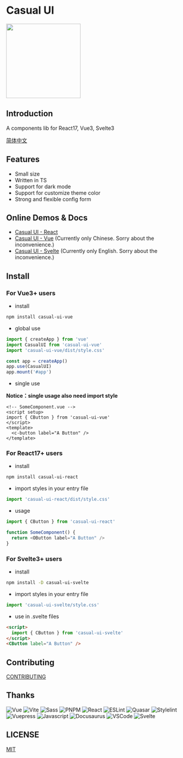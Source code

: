 # Casual UI

<img src="./packages/vue/docs/.vuepress/public/logo.svg" style="width: 200px;" />

## Introduction

A components lib for React17, Vue3, Svelte3

[简体中文](./README.zh_CN.md)

## Features

- Small size
- Written in TS
- Support for dark mode
- Support for customize theme color
- Strong and flexible config form

## Online Demos & Docs

- [Casual UI - React](https://casual-ui-react.donsen.site/)
- [Casual UI - Vue](https://casual-ui-vue.donsen.site/) (Currently only Chinese. Sorry about the inconvenience.)
- [Casual UI - Svelte](https://casual-ui-svelte.donsen.site/) (Currently only English. Sorry about the inconvenience.)

## Install

### For Vue3+ users

- install

```sh
npm install casual-ui-vue
```

- global use

```js
import { createApp } from 'vue'
import CasualUI from 'casual-ui-vue'
import 'casual-ui-vue/dist/style.css'

const app = createApp()
app.use(CasualUI)
app.mount('#app')
```

- single use

**Notice：single usage also need import style**

```vue
<!-- SomeComponent.vue -->
<script setup>
import { CButton } from 'casual-ui-vue'
</script>
<template>
  <c-button label="A Button" />
</template>
```

### For React17+ users

- install

```sh
npm install casual-ui-react
```

- import styles in your entry file

```js
import 'casual-ui-react/dist/style.css'
```

- usage

```js
import { CButton } from 'casual-ui-react'

function SomeComponent() {
  return <OButton label="A Button" />
}
```

### For Svelte3+ users

- install

```sh
npm install -D casual-ui-svelte
```

- import styles in your entry file

```js
import 'casual-ui-svelte/style.css'
```

- use in .svelte files

```html
<script>
  import { CButton } from 'casual-ui-svelte'
</script>
<CButton label="A Button" />
```

## Contributing

[CONTRIBUTING](./CONTRIBUTING.md)

## Thanks

![Vue](./badges/vue.svg)
![Vite](./badges/vite.svg)
![Sass](./badges/sass.svg)
![PNPM](./badges/pnpm.svg)
![React](./badges/react.svg)
![ESLint](./badges/eslint.svg)
![Quasar](./badges/quasar.svg)
![Stylelint](./badges/stylelint.svg)
![Vuepress](./badges/vuepress.svg)
![Javascript](./badges/javascript.svg)
![Docusaurus](./badges/docusaurus.svg)
![VSCode](./badges/vscode.svg)
![Svelte](./badges/svelte.svg)

## LICENSE

[MIT](./LICENSE)

